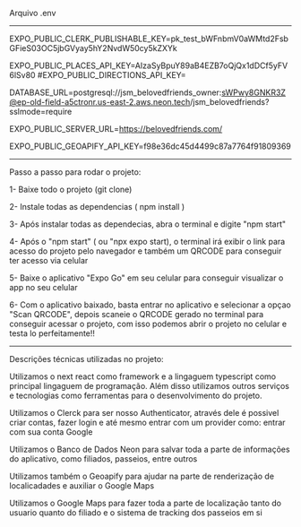 Arquivo .env


 ----------------------------------


 
EXPO_PUBLIC_CLERK_PUBLISHABLE_KEY=pk_test_bWFnbmV0aWMtd2FsbGFieS03OC5jbGVyay5hY2NvdW50cy5kZXYk


EXPO_PUBLIC_PLACES_API_KEY=AIzaSyBpuY89aB4EZB7oQjQx1dDCf5yFV6lSv80
#EXPO_PUBLIC_DIRECTIONS_API_KEY=

DATABASE_URL=postgresql://jsm_belovedfriends_owner:sWPwy8GNKR3Z@ep-old-field-a5ctronr.us-east-2.aws.neon.tech/jsm_belovedfriends?sslmode=require

EXPO_PUBLIC_SERVER_URL=https://belovedfriends.com/

EXPO_PUBLIC_GEOAPIFY_API_KEY=f98e36dc45d4499c87a7764f91809369

 -----------------------------------

Passo a passo para rodar o projeto:

1- Baixe todo o projeto (git clone)

2- Instale todas as dependencias ( npm install )

3- Após instalar todas as dependecias, abra o terminal e digite "npm start"

4- Após o "npm start" ( ou "npx expo start), o terminal irá exibir o link para acesso do projeto pelo navegador e também um QRCODE para conseguir ter acesso via celular

5- Baixe o aplicativo "Expo Go" em seu celular para conseguir visualizar o app no seu celular

6- Com o aplicativo baixado, basta entrar no aplicativo e selecionar a opçao "Scan QRCODE", depois scaneie o QRCODE gerado no terminal para conseguir acessar o projeto, com isso podemos abrir o projeto no celular e testa lo perfeitamente!!

-------------------------------------

Descrições técnicas utilizadas no projeto:

Utilizamos o next react como framework e a lingaguem typescript como principal lingaguem de programação. Além disso utilizamos outros serviços e tecnologias como ferramentas para o desenvolvimento do projeto.

Utilizamos o Clerck para ser nosso Authenticator, através dele é possivel criar contas, fazer login e até mesmo entrar com um provider como: entrar com sua conta Google

Utilizamos o Banco de Dados Neon para salvar toda a parte de informações do aplicativo, como filiados, passeios, entre outros

Utilizamos também o Geoapify para ajudar na parte de renderização de localicadades e auxiliar o Google Maps

Utilizamos o Google Maps para fazer toda a parte de localização tanto do usuario quanto do filiado e o sistema de tracking dos passeios em si










